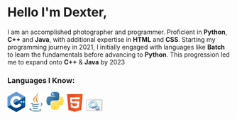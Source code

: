 # Hello I'm Dexter,

I am an accomplished photographer and programmer. Proficient in **Python**, **C++** and **Java**, with additional expertise in **HTML** and **CSS**. Starting my programming journey in 2021, I initially engaged with languages like **Batch** to learn the fundamentals before advancing to **Python**. This progression led me to expand onto **C++** & **Java** by 2023


<h3 alight="left">Languages I Know:</h3>
<p>
<img src="assests/CPP.png" alt="CPP Logo" width="40" height="45"/>
<img src="assests/Java.png" alt="Java Logo" width="40" height="45"/>
<img src="assests/Python.png" alt="Python Logo" width="40" height="45"/>
<img src="assests/HTML.png" alt="HTML Logo" width="40" height="40"/>
<img src="assests/Batch.png" alt="Batch Logo" width="40" height="30"/>
</p>
